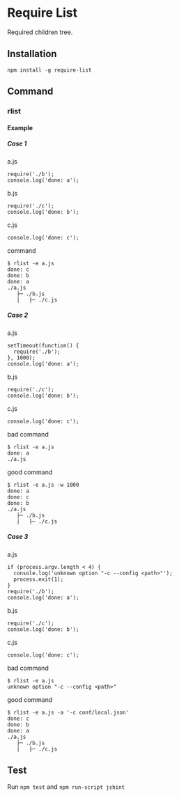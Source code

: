 Require List
==========

Required children tree.

## Installation
```
npm install -g require-list
```

## Command
### rlist
#### Example
##### Case 1
a.js
```
require('./b');
console.log('done: a');
```
b.js
```
require('./c');
console.log('done: b');
```
c.js
```
console.log('done: c');
```

command
```
$ rlist -e a.js
done: c
done: b
done: a
./a.js
   ├─ ./b.js
   |   ├─ ./c.js
```
##### Case 2
a.js
```
setTimeout(function() {
  require('./b');
}, 1000);
console.log('done: a');
```
b.js
```
require('./c');
console.log('done: b');
```
c.js
```
console.log('done: c');
```

bad command
```
$ rlist -e a.js
done: a
./a.js
```
good command
```
$ rlist -e a.js -w 1000
done: a
done: c
done: b
./a.js
   ├─ ./b.js
   |   ├─ ./c.js
```
##### Case 3
a.js
```
if (process.argv.length < 4) {
  console.log('unknown option "-c --config <path>"');
  process.exit(1);
}
require('./b');
console.log('done: a');
```
b.js
```
require('./c');
console.log('done: b');
```
c.js
```
console.log('done: c');
```

bad command
```
$ rlist -e a.js
unknown option "-c --config <path>"
```
good command
```
$ rlist -e a.js -a '-c conf/local.json'
done: c
done: b
done: a
./a.js
   ├─ ./b.js
   |   ├─ ./c.js
```

## Test
Run `npm test` and `npm run-script jshint`

